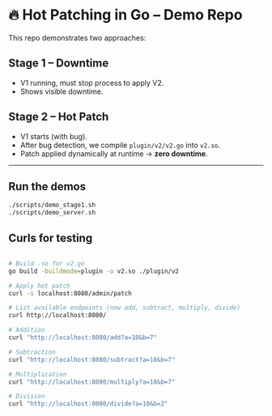 # 🔥 Hot Patching in Go – Demo Repo

This repo demonstrates two approaches:

## Stage 1 – Downtime

- V1 running, must stop process to apply V2.
- Shows visible downtime.

## Stage 2 – Hot Patch

- V1 starts (with bug).
- After bug detection, we compile `plugin/v2/v2.go` into `v2.so`.
- Patch applied dynamically at runtime → **zero downtime**.

---

## Run the demos

```bash
./scripts/demo_stage1.sh
./scripts/demo_server.sh
```

## Curls for testing

```bash

# Build .so for v2.go
go build -buildmode=plugin -o v2.so ./plugin/v2

# Apply hot patch
curl -s localhost:8080/admin/patch

# List available endpoints (now add, subtract, multiply, divide)
curl http://localhost:8080/

# Addition
curl "http://localhost:8080/add?a=10&b=7"

# Subtraction
curl "http://localhost:8080/subtract?a=10&b=7"

# Multiplication
curl "http://localhost:8080/multiply?a=10&b=7"

# Division
curl "http://localhost:8080/divide?a=10&b=2"
```

